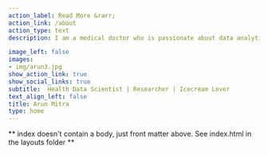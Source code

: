 ```yaml
---
action_label: Read More &rarr;
action_link: /about
action_type: text
description: I am a medical doctor who is passionate about data analytics in healthcare with over 10+ years of research experience. My core area of interest is in the application of epidemiological, spatio-temporal and data science methods in generating actionable evidence for healthcare. Other areas of my work include diabetes, mental health, infectious diseases, public health informatics, and machine learning.

image_left: false
images:
- img/arun3.jpg
show_action_link: true
show_social_links: true
subtitle:  Health Data Scientist | Researcher | Icecream Lover
text_align_left: false
title: Arun Mitra
type: home
---
```


** index doesn't contain a body, just front matter above.
See index.html in the layouts folder **
